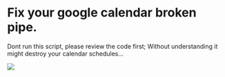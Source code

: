 # Fix your google calendar broken pipe.

Dont run this script, please review the code first; Without understanding it might destroy your calendar schedules...

<img src="https://66.media.tumblr.com/8cd4394f6f9f1cdbcea92b891c8f9366/tumblr_o1kdhxcuOZ1tpri36o1_400.gif"/>